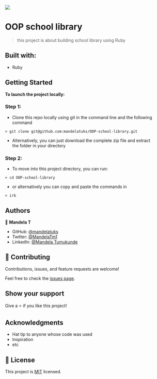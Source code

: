 ![](https://img.shields.io/badge/Microverse-blueviolet)

# OOP school library

> this project is about building school library using Ruby

##

## Built with:
- Ruby

## Getting Started

**To launch the project locally:**
### Step 1:

- Clone this repo locally using git in the command line and the following command
~~~
> git clone git@github.com:mandelatuks/OOP-school-library.git
~~~
- Alternatively, you can just download the complete zip file and extract the folder in your directory
### Step 2:

- To move into this project directory, you can run:
~~~
> cd OOP-school-library
~~~

- or alternatively you can copy and paste the commands in
~~~
> irb 
~~~

##

## Authors

👤 **Mandela T**

- GitHub: [@mandelatuks](https://github.com/mandelatuks)
- Twitter: [@MandelaTm1](https://twitter.com/MandelaTm1)
- LinkedIn: [@Mandela Tumukunde](https://www.linkedin.com/in/mandela-tumukunde-794755194/) 


## 🤝 Contributing

Contributions, issues, and feature requests are welcome!

Feel free to check the [issues page](../../issues/).

## Show your support

Give a ⭐️ if you like this project!

## Acknowledgments

- Hat tip to anyone whose code was used
- Inspiration
- etc

## 📝 License

This project is [MIT](./MIT.md) licensed.
